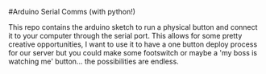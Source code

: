 #Arduino Serial Comms (with python!)

This repo contains the arduino sketch to run a physical button and connect it to your computer through the serial port. This allows for some pretty creative opportunities, I want to use it to have a one button deploy process for our server but you could make some footswitch or maybe a 'my boss is watching me' button... the possibilities are endless.
